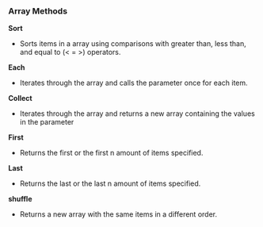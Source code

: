### Array Methods

 **Sort**
 - Sorts items in a array using comparisons with greater than, less than, and equal to (< = >) operators.

 **Each**
 - Iterates through the array and calls the parameter once for each item.

 **Collect**
 - Iterates through the array and returns a new array containing the values in the parameter

 **First**
 - Returns the first or the first n amount of items specified.

 **Last**
 - Returns the last or the last n amount of items specified.

 **shuffle**
 - Returns a new array with the same items in a different order. 
